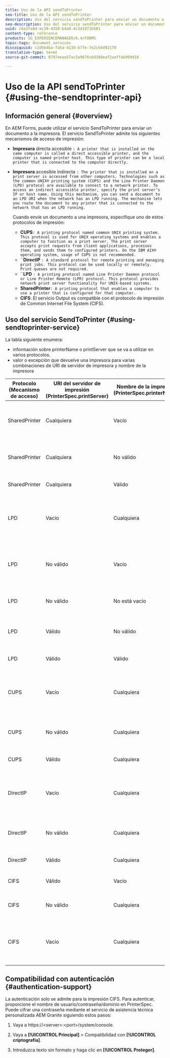 ```yaml
---
title: Uso de la API sendToPrinter
seo-title: Uso de la API sendToPrinter
description: Uso del servicio sendToPrinter para enviar un documento a la impresora.
seo-description: Uso del servicio sendToPrinter para enviar un documento a la impresora.
uuid: c6a3fe8d-ec19-4350-b4a6-4c3d1971b501
content-type: reference
products: SG_EXPERIENCEMANAGER/6.4/FORMS
topic-tags: document_services
discoiquuid: c2d564ba-fa5a-4130-b7fe-7e2c64d92170
translation-type: tm+mt
source-git-commit: 0797eeae57ac5a9676c6d308eaf2aaffab999d18

---
```



# Uso de la API sendToPrinter {#using-the-sendtoprinter-api}

## Información general {#overview}

En AEM Forms, puede utilizar el servicio SendToPrinter para enviar un documento a la impresora. El servicio SendToPrinter admite los siguientes mecanismos de acceso de impresión:

* **Impresora** directa accesible `: A printer that is installed on the same computer is called a direct accessible printer, and the computer is named printer host. This type of printer can be a local printer that is connected to the computer directly.`

* **Impresora** accesible indirecta `: The printer that is installed on a print server is accessed from other computers. Technologies such as the common UNIX® printing system (CUPS) and the Line Printer Daemon (LPD) protocol are available to connect to a network printer. To access an indirect accessible printer, specify the print server’s IP or host name. Using this mechanism, you can send a document to an LPD URI when the network has an LPD running. The mechanism lets you route the document to any printer that is connected to the network that has an LPD running.`

   Cuando envíe un documento a una impresora, especifique uno de estos protocolos de impresión:

   * **CUPS**`: A printing protocol named common UNIX printing system. This protocol is used for UNIX operating systems and enables a computer to function as a print server. The print server accepts print requests from client applications, processes them, and sends them to configured printers. On the IBM AIX® operating system, usage of CUPS is not recommended.`
   * ``**DirectIP** `: A standard protocol for remote printing and managing print jobs. This protocol can be used locally or remotely. Print queues are not required.`
   * ``**LPD** `: A printing protocol named Line Printer Daemon protocol or Line Printer Remote (LPR) protocol. This protocol provides network print server functionality for UNIX-based systems.`
   * **SharedPrinter**`: A printing protocol that enables a computer to use a printer that is configured for that computer.`
   * **CIFS**: El servicio Output es compatible con el protocolo de impresión de Common Internet File System (CIFS).

## Uso del servicio SendToPrinter {#using-sendtoprinter-service}

La tabla siguiente enumera:

* información sobre printerName o printServer que se va a utilizar en varios protocolos.
* valor o excepción que devuelve una impresora para varias combinaciones de URI de servidor de impresora y nombre de la impresora

| Protocolo (Mecanismo de acceso) | URI del servidor de impresión (PrinterSpec.printServer) | Nombre de la impresora (PrinterSpec.printerName) | Resultado |
|--- |--- |--- |--- |
| SharedPrinter | Cualquiera | Vacío | Excepción: El argumento requerido sPrinterName no puede estar vacío. |
| SharedPrinter | Cualquiera | No válido | Una excepción indica que no se puede encontrar la impresora. |
| SharedPrinter | Cualquiera | Válido | Trabajo de impresión correcto. |
| LPD | Vacío | Cualquiera | excepción que indica que el argumento requerido sPrintServerUri no puede estar vacío. |
| LPD | No válido | Vacío | excepción que indica que el argumento requerido sPrinterName no puede estar vacío. |
| LPD | No válido | No está vacío | excepción que indica que no se encuentra sPrintServerUri. |
| LPD | Válido | No válido | excepción que indica que no se puede encontrar la impresora. |
| LPD | Válido | Válido | Un trabajo de impresión correcto. |
| CUPS | Vacío | Cualquiera | excepción que indica que el argumento requerido sPrintServerUri no puede estar vacío. |
| CUPS | No válido | Cualquiera | excepción que indica que no se puede encontrar la impresora. |
| CUPS | Válido | Cualquiera | Trabajo de impresión correcto. |
| DirectIP | Vacío | Cualquiera | excepción que indica que el argumento requerido sPrintServerUri no puede estar vacío. |
| DirectIP | No válido | Cualquiera | excepción que indica que no se puede encontrar la impresora. |
| DirectIP | Válido | Cualquiera | Trabajo de impresión correcto. |
| CIFS | Válido | Vacío | Trabajo de impresión correcto. |
| CIFS | No válido | Cualquiera | error desconocido al imprimir con CIFS. |
| CIFS | Vacío | Cualquiera | excepción que indica que el argumento requerido sPrintServerUri no puede estar vacío. |

## Compatibilidad con autenticación {#authentication-support}

La autenticación solo se admite para la impresión CIFS. Para autenticar, proporcione el nombre de usuario/contraseña/dominio en PrinterSpec. Puede cifrar una contraseña mediante el servicio de asistencia técnica personalizada AEM Granite siguiendo estos pasos:

1. Vaya a https://&lt;server>:&lt;port>/system/console.

1. Vaya a **[!UICONTROL Principal]** > Compatibilidad con **[!UICONTROL criptografía]**.

1. Introduzca texto sin formato y haga clic en **[!UICONTROL Proteger]**.

